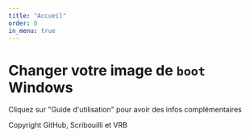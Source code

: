 ```yaml
---
title: "Accueil"
order: 0
in_menu: true
---
```

# Changer votre image de `boot` Windows
Cliquez sur "Guide d'utilisation" pour avoir des infos complémentaires

Copyright GitHub, Scribouilli et VRB 